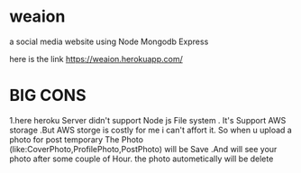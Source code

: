 # weaion
a social media website using Node Mongodb Express

here is the link
https://weaion.herokuapp.com/


 # BIG CONS
1.here heroku Server didn't support Node js File system . It's Support AWS storage .But AWS storge is costly for me i can't affort it. 
So when u upload a photo for post temporary The Photo (like:CoverPhoto,ProfilePhoto,PostPhoto) will be Save .And will see your photo 
after some couple of Hour. the photo autometically will be delete


